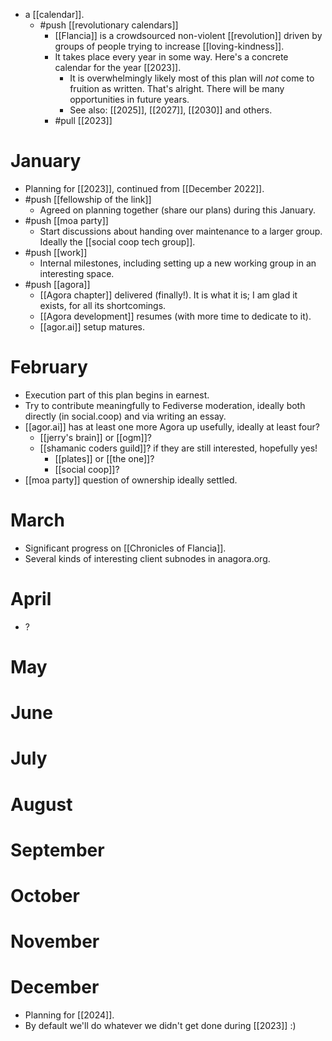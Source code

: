 - a [[calendar]].
  - #push [[revolutionary calendars]]
    - [[Flancia]] is a crowdsourced non-violent [[revolution]] driven by groups of people trying to increase [[loving-kindness]].
    - It takes place every year in some way. Here's a concrete calendar for the year [[2023]].
      - It is overwhelmingly likely most of this plan will *not* come to fruition as written. That's alright. There will be many opportunities in future years.
      - See also: [[2025]], [[2027]], [[2030]] and others.
	- #pull [[2023]]

# January
- Planning for [[2023]], continued from [[December 2022]].
- #push [[fellowship of the link]]
	- Agreed on planning together (share our plans) during this January.
- #push [[moa party]]
	- Start discussions about handing over maintenance to a larger group. Ideally the [[social coop tech group]].
- #push [[work]]
	- Internal milestones, including setting up a new working group in an interesting space.
- #push [[agora]]
	- [[Agora chapter]] delivered (finally!). It is what it is; I am glad it exists, for all its shortcomings.
	- [[Agora development]] resumes (with more time to dedicate to it).
	- [[agor.ai]] setup matures.

# February
- Execution part of this plan begins in earnest.
- Try to contribute meaningfully to Fediverse moderation, ideally both directly (in social.coop) and via writing an essay.
- [[agor.ai]] has at least one more Agora up usefully, ideally at least four?
	- [[jerry's brain]] or [[ogm]]?
  - [[shamanic coders guild]]? if they are still interested, hopefully yes!
	- [[plates]] or [[the one]]?
	- [[social coop]]?
- [[moa party]] question of ownership ideally settled.

# March
- Significant progress on [[Chronicles of Flancia]].
- Several kinds of interesting client subnodes in anagora.org.

# April
- ?

# May

# June

# July

# August

# September

# October

# November

# December

- Planning for [[2024]].
- By default we'll do whatever we didn't get done during [[2023]] :)
